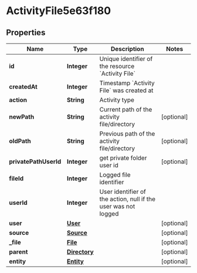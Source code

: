

# ActivityFile5e63f180


## Properties

| Name | Type | Description | Notes |
|------------ | ------------- | ------------- | -------------|
|**id** | **Integer** | Unique identifier of the resource &#x60;Activity File&#x60; |  |
|**createdAt** | **Integer** | Timestamp &#x60;Activity File&#x60; was created at |  |
|**action** | **String** | Activity type |  |
|**newPath** | **String** | Current path of the activity file/directory |  [optional] |
|**oldPath** | **String** | Previous path of the activity file/directory |  [optional] |
|**privatePathUserId** | **Integer** | get private folder user id |  [optional] |
|**fileId** | **Integer** | Logged file identifier |  |
|**userId** | **Integer** | User identifier of the action, null if the user was not logged |  |
|**user** | [**User**](User.md) |  |  [optional] |
|**source** | [**Source**](Source.md) |  |  [optional] |
|**_file** | [**File**](File.md) |  |  [optional] |
|**parent** | [**Directory**](Directory.md) |  |  [optional] |
|**entity** | [**Entity**](Entity.md) |  |  [optional] |



